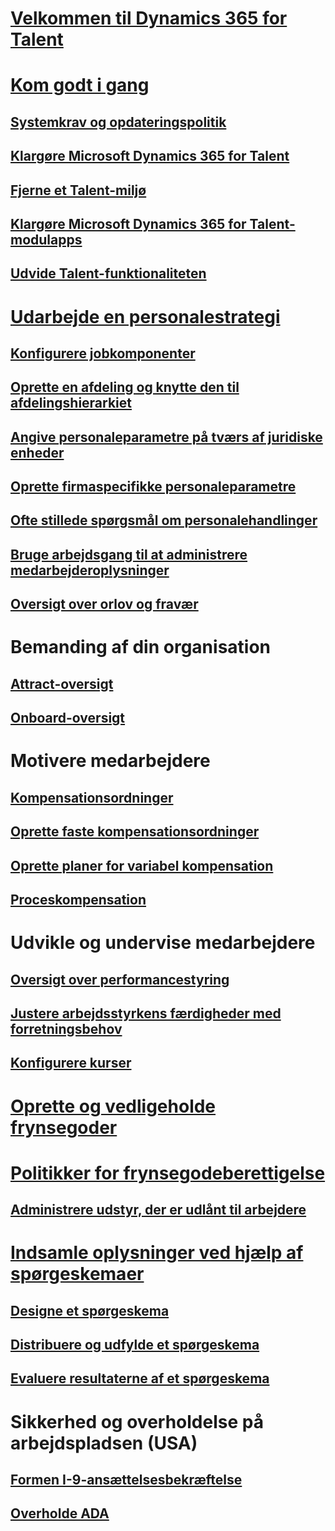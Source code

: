 # [Velkommen til Dynamics 365 for Talent](index.md)

# [Kom godt i gang](talent-get-started.md)
## [Systemkrav og opdateringspolitik](talent-versions-update-policy.md)
## [Klargøre Microsoft Dynamics 365 for Talent](provisioning-talent.md)
## [Fjerne et Talent-miljø](remove-test-environment.md)
## [Klargøre Microsoft Dynamics 365 for Talent-modulapps](modular-app-tech-faq.md)
## [Udvide Talent-funktionaliteten](extend-talent-functionality.md)

# [Udarbejde en personalestrategi](departments-jobs-positions.md)
## [Konfigurere jobkomponenter](create-job.md)
## [Oprette en afdeling og knytte den til afdelingshierarkiet](create-department-add-department-hierarchy.md)
## [Angive personaleparametre på tværs af juridiske enheder](set-up-hr-parameters-across-legal-entities.md)
## [Oprette firmaspecifikke personaleparametre](set-up-company-specific-hr-parameters.md)
## [Ofte stillede spørgsmål om personalehandlinger](personnel-actions-faq.md)
## [Bruge arbejdsgang til at administrere medarbejderoplysninger](workflow-manage-employee-information.md)
## [Oversigt over orlov og fravær](leave-absence-overview.md)

# Bemanding af din organisation
## [Attract-oversigt](attract-overview.md) 
## [Onboard-oversigt](create-onboarding-experience.md)

# Motivere medarbejdere
## [Kompensationsordninger](compensation-plans.md)
## [Oprette faste kompensationsordninger](create-fixed-compensation-plans.md)
## [Oprette planer for variabel kompensation](create-variable-compensation-plans.md)
## [Proceskompensation](process-compensation.md)

# Udvikle og undervise medarbejdere
## [Oversigt over performancestyring](performance-management-overview.md)
## [Justere arbejdsstyrkens færdigheder med forretningsbehov](skills.md)
## [Konfigurere kurser](courses.md)

# [Oprette og vedligeholde frynsegoder](manage-benefit-program.md)
# [Politikker for frynsegodeberettigelse](benefit-eligibility-policies.md)
## [Administrere udstyr, der er udlånt til arbejdere](loan-items.md)

# [Indsamle oplysninger ved hjælp af spørgeskemaer](questionnaires.md)
## [Designe et spørgeskema](design-questionnaires.md)
## [Distribuere og udfylde et spørgeskema](distribute-questionnaires.md)
## [Evaluere resultaterne af et spørgeskema](evaluate-questionnaire-results.md)

# Sikkerhed og overholdelse på arbejdspladsen (USA)
## [Formen I-9-ansættelsesbekræftelse](../fin-and-ops/hr/localizations/noam-usa-form-i-9-verification.md?toc=/talent/toc.json)
## [Overholde ADA](../fin-and-ops/hr/localizations/noam-usa-comply-ada.md?toc=/talent/toc.json)
